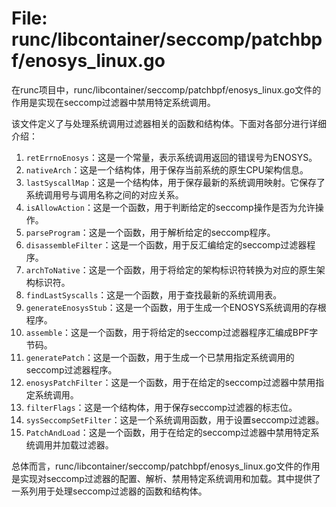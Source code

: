 # File: runc/libcontainer/seccomp/patchbpf/enosys_linux.go

在runc项目中，runc/libcontainer/seccomp/patchbpf/enosys_linux.go文件的作用是实现在seccomp过滤器中禁用特定系统调用。

该文件定义了与处理系统调用过滤器相关的函数和结构体。下面对各部分进行详细介绍：

1. `retErrnoEnosys`：这是一个常量，表示系统调用返回的错误号为ENOSYS。
2. `nativeArch`：这是一个结构体，用于保存当前系统的原生CPU架构信息。
3. `lastSyscallMap`：这是一个结构体，用于保存最新的系统调用映射。它保存了系统调用号与调用名称之间的对应关系。
4. `isAllowAction`：这是一个函数，用于判断给定的seccomp操作是否为允许操作。
5. `parseProgram`：这是一个函数，用于解析给定的seccomp程序。
6. `disassembleFilter`：这是一个函数，用于反汇编给定的seccomp过滤器程序。
7. `archToNative`：这是一个函数，用于将给定的架构标识符转换为对应的原生架构标识符。
8. `findLastSyscalls`：这是一个函数，用于查找最新的系统调用表。
9. `generateEnosysStub`：这是一个函数，用于生成一个ENOSYS系统调用的存根程序。
10. `assemble`：这是一个函数，用于将给定的seccomp过滤器程序汇编成BPF字节码。
11. `generatePatch`：这是一个函数，用于生成一个已禁用指定系统调用的seccomp过滤器程序。
12. `enosysPatchFilter`：这是一个函数，用于在给定的seccomp过滤器中禁用指定系统调用。
13. `filterFlags`：这是一个结构体，用于保存seccomp过滤器的标志位。
14. `sysSeccompSetFilter`：这是一个系统调用函数，用于设置seccomp过滤器。
15. `PatchAndLoad`：这是一个函数，用于在给定的seccomp过滤器中禁用特定系统调用并加载过滤器。

总体而言，runc/libcontainer/seccomp/patchbpf/enosys_linux.go文件的作用是实现对seccomp过滤器的配置、解析、禁用特定系统调用和加载。其中提供了一系列用于处理seccomp过滤器的函数和结构体。

